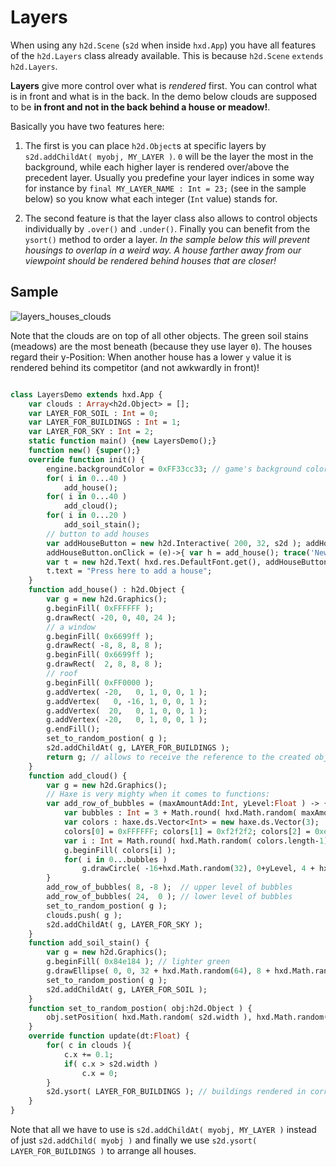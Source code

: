# Layers

When using any `h2d.Scene` (`s2d` when inside `hxd.App`) you have all features of the `h2d.Layers` class already available. This is because `h2d.Scene` `extends h2d.Layers`.

**Layers** give more control over what is *rendered* first. You can control what is in front and what is in the back. In the demo below clouds are supposed to be **in front and not in the back behind a house or meadow!**.

Basically you have two features here:

1. The first is you can place `h2d.Object`s at specific layers by `s2d.addChildAt( myobj, MY_LAYER )`. `0` will be the layer the most in the background, while each higher layer is rendered over/above the precedent layer. Usually you predefine your layer indices in some way for instance by `final MY_LAYER_NAME : Int = 23;` (see in the sample below) so you know what each integer (`Int` value) stands for.

2. The second feature is that the layer class also allows to control objects individually by `.over()` and `.under()`. Finally you can benefit from the `ysort()` method to order a layer. *In the sample below this will prevent housings to overlap in a weird way. A house farther away from our viewpoint should be rendered behind houses that are closer!*

## Sample

![layers_houses_clouds](https://user-images.githubusercontent.com/88530062/174480849-d776e6d4-18c3-4221-98ac-aeec4457ef3a.png)

Note that the clouds are on top of all other objects. The green soil stains (meadows) are the most beneath (because they use layer `0`). The houses regard their y-Position: When another house has a lower `y` value it is rendered behind its competitor (and not awkwardly in front)!

```haxe

class LayersDemo extends hxd.App {
    var clouds : Array<h2d.Object> = [];
    var LAYER_FOR_SOIL : Int = 0;
    var LAYER_FOR_BUILDINGS : Int = 1;
    var LAYER_FOR_SKY : Int = 2;
    static function main() {new LayersDemo();}
    function new() {super();}
    override function init() {
        engine.backgroundColor = 0xFF33cc33; // game's background color is now green
        for( i in 0...40 )
            add_house();
        for( i in 0...40 )
            add_cloud();
        for( i in 0...20 )
            add_soil_stain();
        // button to add houses
        var addHouseButton = new h2d.Interactive( 200, 32, s2d ); addHouseButton.backgroundColor = 0xFF0000FF;
        addHouseButton.onClick = (e)->{ var h = add_house(); trace('New house at (${h.x}|${h.y})'); };
        var t = new h2d.Text( hxd.res.DefaultFont.get(), addHouseButton );
        t.text = "Press here to add a house";
    }
    function add_house() : h2d.Object {
        var g = new h2d.Graphics();
        g.beginFill( 0xFFFFFF );
        g.drawRect( -20, 0, 40, 24 );
        // a window
        g.beginFill( 0x6699ff );
        g.drawRect( -8, 8, 8, 8 );
        g.beginFill( 0x6699ff );
        g.drawRect(  2, 8, 8, 8 );
        // roof
        g.beginFill( 0xFF0000 );
        g.addVertex( -20,   0, 1, 0, 0, 1 );
        g.addVertex(   0, -16, 1, 0, 0, 1 );
        g.addVertex(  20,   0, 1, 0, 0, 1 );
        g.addVertex( -20,   0, 1, 0, 0, 1 );
        g.endFill();
        set_to_random_postion( g );
        s2d.addChildAt( g, LAYER_FOR_BUILDINGS );
        return g; // allows to receive the reference to the created object...
    }
    function add_cloud() {
        var g = new h2d.Graphics();
        // Haxe is very mighty when it comes to functions:
        var add_row_of_bubbles = (maxAmountAdd:Int, yLevel:Float ) -> {
            var bubbles : Int = 3 + Math.round( hxd.Math.random( maxAmountAdd ) );
            var colors : haxe.ds.Vector<Int> = new haxe.ds.Vector(3);
            colors[0] = 0xFFFFFF; colors[1] = 0xf2f2f2; colors[2] = 0xe6e6e6;
            var i : Int = Math.round( hxd.Math.random( colors.length-1) );
            g.beginFill( colors[i] );
            for( i in 0...bubbles )
                g.drawCircle( -16+hxd.Math.random(32), 0+yLevel, 4 + hxd.Math.random(8) );
        }
        add_row_of_bubbles( 8, -8 );  // upper level of bubbles
        add_row_of_bubbles( 24,  0 ); // lower level of bubbles
        set_to_random_postion( g );
        clouds.push( g );
        s2d.addChildAt( g, LAYER_FOR_SKY );
    }
    function add_soil_stain() {
        var g = new h2d.Graphics();
        g.beginFill( 0x84e184 ); // lighter green
        g.drawEllipse( 0, 0, 32 + hxd.Math.random(64), 8 + hxd.Math.random(8) );
        set_to_random_postion( g );
        s2d.addChildAt( g, LAYER_FOR_SOIL );
    }
    function set_to_random_postion( obj:h2d.Object ) {
        obj.setPosition( hxd.Math.random( s2d.width ), hxd.Math.random( s2d.height ) );
    }
    override function update(dt:Float) {
        for( c in clouds ){
            c.x += 0.1;
            if( c.x > s2d.width )
                c.x = 0;
        }
        s2d.ysort( LAYER_FOR_BUILDINGS ); // buildings rendered in correct order!
    }
}
```

Note that all we have to use is `s2d.addChildAt( myobj, MY_LAYER )` instead of just `s2d.addChild( myobj )` and finally we use `s2d.ysort( LAYER_FOR_BUILDINGS )` to arrange all houses.